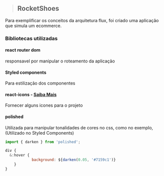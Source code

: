 > ## RocketShoes

Para exemplificar os conceitos da arquitetura flux, foi criado uma aplicação que simula um ecommerce.

### Bibliotecas utilizadas

#### react router dom 
responsavel por manipular o roteamento da aplicação

#### Styled components 
Para estilização dos componentes

#### react-icons - [Saiba Mais](https://react-icons.netlify.com/#/)
Fornecer alguns icones para o projeto


#### polished 
Utilizada para manipular tonalidades de cores no css, como no exemplo,(Utilizado no Styled Components)
```Javascript
import { darken } from 'polished';

div {
  &:hover {
            background: ${darken(0.05, '#7159c1')}
    }
}
```
